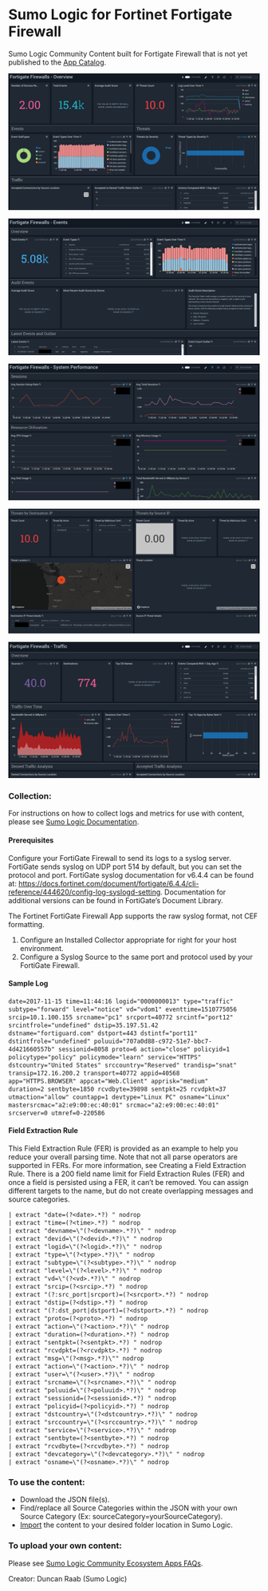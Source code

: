 # Sumo Logic for Fortinet Fortigate Firewall
Sumo Logic Community Content built for Fortigate Firewall that is not yet published to the [App Catalog](https://help.sumologic.com/docs/integrations/).

![Overview](Screenshots/FortiGate%20Firewalls%20-%20Overview.png)

![Events](Screenshots/FortiGate%20Firewalls%20-%20Events.png)

![System Performance](Screenshots/FortiGate%20Firewalls%20-%20System%20Performance.png)

![Threat Analysis](Screenshots/FortiGate%20Firewalls%20-%20Threat%20Analysis.png)

![Traffic](Screenshots/FortiGate%20Firewalls%20-%20Traffic.png)

### Collection:
For instructions on how to collect logs and metrics for use with content, please see [Sumo Logic Documentation](https://help.sumologic.com/docs/send-data/).

#### **Prerequisites**
Configure your FortiGate Firewall to send its logs to a syslog server. FortiGate sends
syslog on UDP port 514 by default, but you can set the protocol and port.
FortiGate syslog documentation for v6.4.4 can be found at:
https://docs.fortinet.com/document/fortigate/6.4.4/cli-reference/444620/config-log-syslogd-setting. Documentation for additional versions can be found in FortiGate’s Document Library.

The Fortinet FortiGate Firewall App supports the raw syslog format, not CEF formatting.

1. Configure an Installed Collector appropriate for right for your host environment.
2. Configure a Syslog Source to the same port and protocol used by your FortiGate
Firewall.

#### **Sample Log**
    date=2017-11-15 time=11:44:16 logid="0000000013" type="traffic"
    subtype="forward" level="notice" vd="vdom1" eventtime=1510775056
    srcip=10.1.100.155 srcname="pc1" srcport=40772 srcintf="port12"
    srcintfrole="undefined" dstip=35.197.51.42
    dstname="fortiguard.com" dstport=443 dstintf="port11"
    dstintfrole="undefined" poluuid="707a0d88-c972-51e7-bbc7-
    4d421660557b" sessionid=8058 proto=6 action="close" policyid=1
    policytype="policy" policymode="learn" service="HTTPS"
    dstcountry="United States" srccountry="Reserved" trandisp="snat"
    transip=172.16.200.2 transport=40772 appid=40568
    app="HTTPS.BROWSER" appcat="Web.Client" apprisk="medium"
    duration=2 sentbyte=1850 rcvdbyte=39898 sentpkt=25 rcvdpkt=37
    utmaction="allow" countapp=1 devtype="Linux PC" osname="Linux"
    mastersrcmac="a2:e9:00:ec:40:01" srcmac="a2:e9:00:ec:40:01"
    srcserver=0 utmref=0-220586

#### **Field Extraction Rule**
This Field Extraction Rule (FER) is provided as an example to help you reduce your overall parsing time. Note that not all parse operators are supported in FERs. For more information, see Creating a Field Extraction Rule. There is a 200 field name limit for Field Extraction Rules (FER) and once a field is persisted using a FER, it can’t be removed. You can assign different targets to the name, but do not create overlapping messages and source categories.

    | extract "date=(?<date>.*?) " nodrop
    | extract "time=(?<time>.*?) " nodrop
    | extract "devname=\"(?<devname>.*?)\" " nodrop
    | extract "devid=\"(?<devid>.*?)\" " nodrop
    | extract "logid=\"(?<logid>.*?)\" " nodrop
    | extract "type=\"(?<type>.*?)\" " nodrop
    | extract "subtype=\"(?<subtype>.*?)\" " nodrop
    | extract "level=\"(?<level>.*?)\" " nodrop
    | extract "vd=\"(?<vd>.*?)\" " nodrop
    | extract "srcip=(?<srcip>.*?) " nodrop
    | extract "(?:src_port|srcport)=(?<srcport>.*?) " nodrop
    | extract "dstip=(?<dstip>.*?) " nodrop
    | extract "(?:dst_port|dstport)=(?<dstport>.*?) " nodrop
    | extract "proto=(?<proto>.*?) " nodrop
    | extract "action=\"(?<action>.*?)\" " nodrop
    | extract "duration=(?<duration>.*?) " nodrop
    | extract "sentpkt=(?<sentpkt>.*?) " nodrop
    | extract "rcvdpkt=(?<rcvdpkt>.*?) " nodrop
    | extract "msg=\"(?<msg>.*?)\"" nodrop
    | extract "action=\"(?<action>.*?)\" " nodrop
    | extract "user=\"(?<user>.*?)\" " nodrop
    | extract "srcname=\"(?<srcname>.*?)\" " nodrop
    | extract "poluuid=\"(?<poluuid>.*?)\" " nodrop
    | extract "sessionid=(?<sessionid>.*?) " nodrop
    | extract "policyid=(?<policyid>.*?) " nodrop
    | extract "dstcountry=\"(?<dstcountry>.*?)\" " nodrop
    | extract "srccountry=\"(?<srccountry>.*?)\" " nodrop
    | extract "service=\"(?<service>.*?)\" " nodrop
    | extract "sentbyte=(?<sentbyte>.*?) " nodrop
    | extract "rcvdbyte=(?<rcvdbyte>.*?) " nodrop
    | extract "devcategory=\"(?<devcategory>.*?)\" " nodrop
    | extract "osname=\"(?<osname>.*?)\" " nodrop

### To use the content:
- Download the JSON file(s).
- Find/replace all Source Categories within the JSON with your own Source Category (Ex: sourceCategory=yourSourceCategory).
- [Import](https://help.sumologic.com/docs/get-started/library/#import-content) the content to your desired folder location in Sumo Logic.

### To upload your own content:
Please see [Sumo Logic Community Ecosystem Apps FAQs](https://help.sumologic.com/docs/integrations/community-ecosystem-apps/#faq).

Creator: Duncan Raab (Sumo Logic)